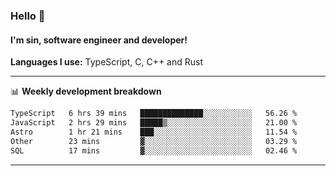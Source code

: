 ### Hello 👋
#### I'm sin, software engineer and developer!

**Languages I use:** TypeScript, C, C++ and Rust

---
📊 **Weekly development breakdown**

<!--START_SECTION:waka-->

```txt
TypeScript   6 hrs 39 mins   ██████████████░░░░░░░░░░░   56.26 %
JavaScript   2 hrs 29 mins   █████▒░░░░░░░░░░░░░░░░░░░   21.00 %
Astro        1 hr 21 mins    ███░░░░░░░░░░░░░░░░░░░░░░   11.54 %
Other        23 mins         ▓░░░░░░░░░░░░░░░░░░░░░░░░   03.29 %
SQL          17 mins         ▓░░░░░░░░░░░░░░░░░░░░░░░░   02.46 %
```

<!--END_SECTION:waka-->

---
